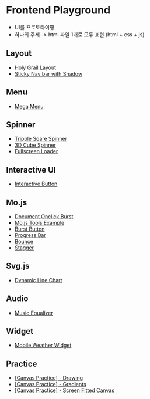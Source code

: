 # Frontend Playground

>
* UI를 프로토타이핑
* 하나의 주제 -> html 파일 1개로 모두 표현 (html + css + js)

## Layout

* [Holy Grail Layout](https://ahribori.github.io/frontend-playground/layout/flexbox-holy-grail-layout.html)
* [Sticky Nav bar with Shadow](https://ahribori.github.io/frontend-playground/layout/sticky-nav-with-shadow.html)

## Menu

* [Mega Menu](https://ahribori.github.io/frontend-playground/menu/megamenu.html)

## Spinner
* [Tripple Sqare Spinner](https://ahribori.github.io/frontend-playground/spinner/tripple-sqare-spinner.html)
* [3D Cube Spinner](https://ahribori.github.io/frontend-playground/spinner/3d-cube-spinner.html)
* [Fullscreen Loader](https://ahribori.github.io/frontend-playground/spinner/fullscreen-loader.html)

## Interactive UI
* [Interactive Button](https://ahribori.github.io/frontend-playground/interactive-ui/interactive-button.html)


## Mo.js
* [Document Onclick Burst](https://ahribori.github.io/frontend-playground/mo.js/document-onclick-burst.html)
* [Mo.js Tools Example](https://ahribori.github.io/frontend-playground/mo.js/tools-example.html)
* [Burst Button](https://ahribori.github.io/frontend-playground/mo.js/burst-button.html)
* [Progress Bar](https://ahribori.github.io/frontend-playground/mo.js/progress-bar.html)
* [Bounce](https://ahribori.github.io/frontend-playground/mo.js/bounce.html)
* [Stagger](https://ahribori.github.io/frontend-playground/mo.js/stagger.html)

## Svg.js
* [Dynamic Line Chart](https://ahribori.github.io/frontend-playground/svg.js/dynamic-line-chart.html)

## Audio
* [Music Equalizer](https://ahribori.github.io/frontend-playground/audio/equalizer.html)

## Widget
* [Mobile Weather Widget](https://ahribori.github.io/frontend-playground/widget/weather_app.html)

## Practice
* [ [Canvas Practice] - Drawing](https://ahribori.github.io/frontend-playground/practice/canvas/drawing.html)
* [ [Canvas Practice] - Gradients](https://ahribori.github.io/frontend-playground/practice/canvas/gradients.html)
* [ [Canvas Practice] - Screen Fitted Canvas](https://ahribori.github.io/frontend-playground/practice/canvas/screen-fitted-canvas.html)